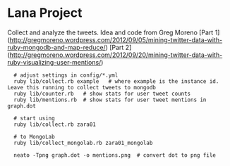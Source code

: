 Lana Project
============

Collect and analyze the tweets. Idea and code from Greg Moreno
[Part 1] (http://gregmoreno.wordpress.com/2012/09/05/mining-twitter-data-with-ruby-mongodb-and-map-reduce/) 
[Part 2] (http://gregmoreno.wordpress.com/2012/09/20/mining-twitter-data-with-ruby-visualizing-user-mentions/)

```
  # adjust settings in config/*.yml
  ruby lib/collect.rb example   # where example is the instance id. Leave this running to collect tweets to mongodb
  ruby lib/counter.rb   # show stats for user tweet counts
  ruby lib/mentions.rb  # show stats for user tweet mentions in graph.dot
  
  # start using
  ruby lib/collect.rb zara01
  
  # to MongoLab
  ruby lib/collect_mongolab.rb zara01_mongolab

  neato -Tpng graph.dot -o mentions.png  # convert dot to png file
